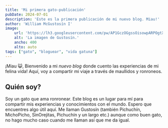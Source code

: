 ```yaml
---
title: 'Mi primera gato-publicación'
pubDate: 2024-07-01
description: 'Este es la primera publicación de mi nuevo blog. Miau!'
author: 'William McGustosín I'
image:
    url: 'https://lh3.googleusercontent.com/pw/AP1GczOGgssOisowpARPOgtXZvyn6Tf4J8SWmc9Ac98t8dZ7-YXFbu2ps0LxHSJRWa7KTxZyPEenfqmEJS8pJc5cGvVUVeSqzOPfR6Yr4jx064Wr4OOSFcy5=w2400'
    alt: 'La imagen de Gustosín.'
    ancho: 400
    alto: auto
tags: ["gato", "bloguear", "vida gatuna"]
---
```



¡Miau 😺, Bienvenido a mi _nuevo blog_ donde cuento las experiencias de mi felina vida! Aquí, voy a compartir mi viaje a través de maullidos y ronroneos.

## Quién soy?

Soy un gato que ama ronronear. Este blog es un lugar para mí para compartir mis experiencias y conocimientos con el mundo. Espero que encuentres algo útil aquí. Me llaman Gustosín (también Pichuchín, MichoPicho, SinOrejitas, Pichuchín y un largo etc.) aunque como buen gato, no hago mucho caso cuando me llaman así que me da igual.